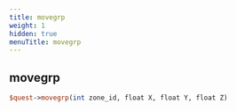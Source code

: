 ```yaml
---
title: movegrp
weight: 1
hidden: true
menuTitle: movegrp
---
```

## movegrp
```perl
$quest->movegrp(int zone_id, float X, float Y, float Z)
```